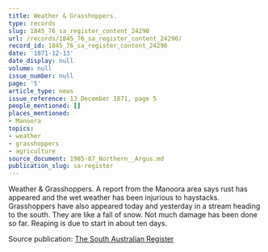 ```yaml
---
title: Weather & Grasshoppers.
type: records
slug: 1845_76_sa_register_content_24290
url: /records/1845_76_sa_register_content_24290/
record_id: 1845_76_sa_register_content_24290
date: '1871-12-13'
date_display: null
volume: null
issue_number: null
page: '5'
article_type: news
issue_reference: 13 December 1871, page 5
people_mentioned: []
places_mentioned:
- Manoora
topics:
- weather
- grasshoppers
- agriculture
source_document: 1985-87_Northern__Argus.md
publication_slug: sa-register
---
```


Weather & Grasshoppers.  A report from the Manoora area says rust has appeared and the wet weather has been injurious to haystacks.  Grasshoppers have also appeared today and yesterday in a stream heading to the south.  They are like a fall of snow.  Not much damage has been done so far.  Reaping is due to start in about ten days.

Source publication: [The South Australian Register](/publications/sa-register/)
